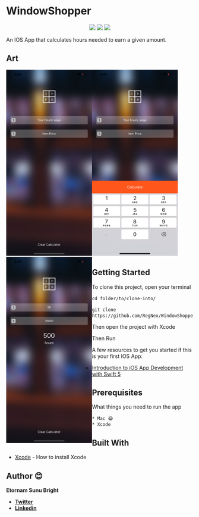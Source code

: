 # WindowShopper

<p align="center">
<img src="http://ForTheBadge.com/images/badges/built-with-love.svg"/>
<img src="https://img.shields.io/badge/Maintained%3F-yes-green.svg"/>
<img src="https://img.shields.io/badge/IOS-IOS%20Supported-lightgrey.svg"/>
</p>

An IOS App that calculates hours needed to earn a given amount.

## Art

<img align="left" src="https://raw.githubusercontent.com/RegNex/WindowShopper/master/screenshots/screen_1.png" height="500"/>
<img src="https://raw.githubusercontent.com/RegNex/WindowShopper/master/screenshots/screen_2.png" height="500"/>

<img align="left" src="https://raw.githubusercontent.com/RegNex/WindowShopper/master/screenshots/screen_3.png" height="500"/>


## Getting Started

To clone this project,
open your terminal

```
cd folder/to/clone-into/
```

```
git clone https://github.com/RegNex/WindowShopper.git
```

Then
open the project with Xcode

Then Run


A few resources to get you started if this is your first IOS App:

- [Introduction to iOS App Development with Swift 5](https://www.coursera.org/programs/swift-5-ios-application-developer-ntl-bcmus?currentTab=CATALOG&productId=5emj9LrXEem4thI30MvzOA&productType=course&showMiniModal=true)


## Prerequisites

What things you need to run the app

```
* Mac 😂
* Xcode
```

## Built With

- [Xcode](https://developer.apple.com/xcode/) - How to install Xcode

## Author 😊

**Etornam Sunu Bright**

- [**Twitter**](https://twitter.com/_regnex)
- [**Linkedin**](https://linkedin.com/in/etornam-sunu)
